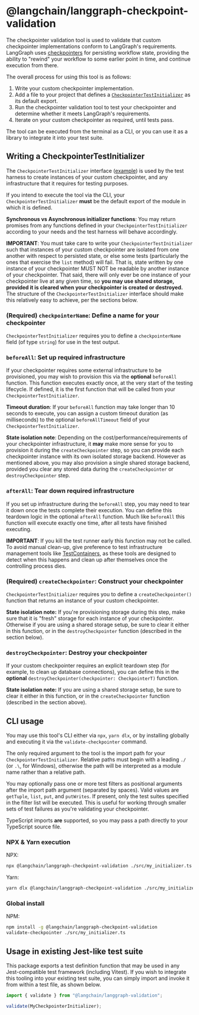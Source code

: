 # @langchain/langgraph-checkpoint-validation

The checkpointer validation tool is used to validate that custom checkpointer implementations conform to LangGraph's requirements. LangGraph uses [checkpointers](https://langchain-ai.github.io/langgraphjs/concepts/persistence/#checkpointer-libraries) for persisting workflow state, providing the ability to "rewind" your workflow to some earlier point in time, and continue execution from there.

The overall process for using this tool is as follows:

1. Write your custom checkpointer implementation.
2. Add a file to your project that defines a [`CheckpointerTestInitializer`](./src/types.ts) as its default export.
3. Run the checkpointer validation tool to test your checkpointer and determine whether it meets LangGraph's requirements.
4. Iterate on your custom checkpointer as required, until tests pass.

The tool can be executed from the terminal as a CLI, or you can use it as a library to integrate it into your test suite.

## Writing a CheckpointerTestInitializer

The `CheckpointerTestInitializer` interface ([example](./src/tests/postgres_initializer.ts)) is used by the test harness to create instances of your custom checkpointer, and any infrastructure that it requires for testing purposes.

If you intend to execute the tool via the CLI, your `CheckpointerTestInitializer` **must** be the default export of the module in which it is defined.

**Synchronous vs Asynchronous initializer functions**: You may return promises from any functions defined in your `CheckpointerTestInitializer` according to your needs and the test harness will behave accordingly.

**IMPORTANT**: You must take care to write your `CheckpointerTestInitializer` such that instances of your custom checkpointer are isolated from one another with respect to persisted state, or else some tests (particularly the ones that exercise the `list` method) will fail. That is, state written by one instance of your checkpointer MUST NOT be readable by another instance of your checkpointer. That said, there will only ever be one instance of your checkpointer live at any given time, so **you may use shared storage, provided it is cleared when your checkpointer is created or destroyed.** The structure of the `CheckpointerTestInitializer` interface should make this relatively easy to achieve, per the sections below.


### (Required) `checkpointerName`: Define a name for your checkpointer

`CheckpointerTestInitializer` requires you to define a `checkpointerName` field (of type `string`) for use in the test output.

### `beforeAll`: Set up required infrastructure

If your checkpointer requires some external infrastructure to be provisioned, you may wish to provision this via the **optional** `beforeAll` function. This function executes exactly once, at the very start of the testing lifecycle. If defined, it is the first function that will be called from your `CheckpointerTestInitializer`.

**Timeout duration**: If your `beforeAll` function may take longer than 10 seconds to execute, you can assign a custom timeout duration (as milliseconds) to the optional `beforeAllTimeout` field of your `CheckpointerTestInitializer`.

**State isolation note**: Depending on the cost/performance/requirements of your checkpointer infrastructure, it **may** make more sense for you to provision it during the `createCheckpointer` step, so you can provide each checkpointer instance with its own isolated storage backend. However as mentioned above, you may also provision a single shared storage backend, provided you clear any stored data during the `createCheckpointer` or `destroyCheckpointer` step.

### `afterAll`: Tear down required infrastructure

If you set up infrastructure during the `beforeAll` step, you may need to tear it down once the tests complete their execution. You can define this teardown logic in the optional `afterAll` function. Much like `beforeAll` this function will execute exactly one time, after all tests have finished executing.

**IMPORTANT**: If you kill the test runner early this function may not be called. To avoid manual clean-up, give preference to test infrastructure management tools like [TestContainers](https://testcontainers.com/guides/getting-started-with-testcontainers-for-nodejs/), as these tools are designed to detect when this happens and clean up after themselves once the controlling process dies.

### (Required) `createCheckpointer`: Construct your checkpointer

`CheckpointerTestInitializer` requires you to define a `createCheckpointer()` function that returns an instance of your custom checkpointer.

**State isolation note:** If you're provisioning storage during this step, make sure that it is "fresh" storage for each instance of your checkpointer. Otherwise if you are using a shared storage setup, be sure to clear it either in this function, or in the `destroyCheckpointer` function (described in the section below).

### `destroyCheckpointer`: Destroy your checkpointer

If your custom checkpointer requires an explicit teardown step (for example, to clean up database connections), you can define this in the **optional** `destroyCheckpointer(checkpointer: CheckpointerT)` function.

**State isolation note:** If you are using a shared storage setup, be sure to clear it either in this function, or in the `createCheckpointer` function (described in the section above).

## CLI usage

You may use this tool's CLI either via `npx`, `yarn dlx`, or by installing globally and executing it via the `validate-checkpointer` command.

The only required argument to the tool is the import path for your `CheckpointerTestInitializer`. Relative paths must begin with a leading `./` (or `.\`, for Windows), otherwise the path will be interpreted as a module name rather than a relative path.

You may optionally pass one or more test filters as positional arguments after the import path argument (separated by spaces). Valid values are `getTuple`, `list`, `put`, and `putWrites`. If present, only the test suites specified in the filter list will be executed. This is useful for working through smaller sets of test failures as you're validating your checkpointer.

TypeScript imports **are** supported, so you may pass a path directly to your TypeScript source file.

### NPX & Yarn execution

NPX:

```bash
npx @langchain/langgraph-checkpoint-validation ./src/my_initializer.ts
```

Yarn:

```bash
yarn dlx @langchain/langgraph-checkpoint-validation ./src/my_initializer.ts
```

### Global install

NPM:

```bash
npm install -g @langchain/langgraph-checkpoint-validation
validate-checkpointer ./src/my_initializer.ts
```

## Usage in existing Jest-like test suite

This package exports a test definition function that may be used in any Jest-compatible test framework (including Vitest). If you wish to integrate this tooling into your existing test suite, you can simply import and invoke it from within a test file, as shown below.

```ts
import { validate } from "@langchain/langgraph-validation";

validate(MyCheckpointerInitializer);
```

